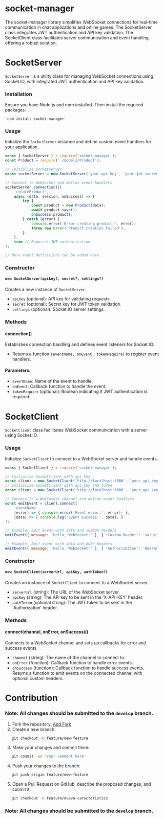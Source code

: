 # socket-manager
The socket-manager library simplifies WebSocket connections for real-time communication in chat applications and online games. The SocketServer class integrates JWT authentication and API key validation. The SocketClient class facilitates server communication and event handling, offering a robust solution.

# SocketServer
`SocketServer` is a utility class for managing WebSocket connections using Socket.IO, with integrated JWT authentication and API key validation.

### Installation
Ensure you have Node.js and npm installed. Then install the required packages:

    `npm install socket-manager`

### Usage
Initialize the `SocketServer` instance and define custom event handlers for your application.

```javascript
const { SocketServer } = require('socket-manager');
const Product = require('./models/Product');

// Initialize SocketServer
const socketServer = new SocketServer('your-api-key', 'your-jwt-secret');

// Connect to WebSocket and define event handlers
socketServer.connection()(
    'createProduct',
    async (data, session, onSuccess) => {
        try {
            const product = new Product(data);
            await product.save();
            onSuccess(product);
        } catch (error) {
            console.error('Error creating product:', error);
            throw new Error('Product creation failed');
        }
    },
    true // Requires JWT authentication
);

// More event definitions can be added here
```
### Constructor
#### `new SocketServer(apikey?, secret?, settings?)`
Creates a new instance of `SocketServer`.

- `apikey` (optional): API key for validating requests.
- `secret` (optional): Secret key for JWT token validation.
- `settings` (optional): Socket.IO server settings.

### Methods
#### connection()
Establishes connection handling and defines event listeners for Socket.IO.

- Returns a function `(eventName, onEvent, tokenRequire)` to register event handlers.
#### Parameters:
- `eventName`: Name of the event to handle.
- `onEvent`: Callback function to handle the event.
- `tokenRequire` (optional): Boolean indicating if JWT authentication is required.

# SocketClient
`SocketClient` class facilitates WebSocket communication with a server using Socket.IO.

### Usage
Initialize `SocketClient` to connect to a WebSocket server and handle events.

```javascript
const { SocketClient } = require('socket-manager');

// Initialize SocketClient with api_key
const client = new SocketClient('http://localhost:3000', 'your_api_key');
// Initialize SocketClient with api_key and token
const client = new SocketClient('http://localhost:3000', 'your_api_key', 'your_auth_token');

// Connect to a WebSocket channel and define event handlers
const emitEvent = client.connect(
    'eventName',
    (error) => { console.error('Event error:', error); },
    (data) => { console.log('Event success:', data); }
);

// Example: Emit event with data and custom headers
emitEvent({ message: 'Hello, WebSocket!' }, { 'Custom-Header': 'value' });

// Example: Emit event with data and Auth headers
emitEvent({ message: 'Hello, WebSocket!' }, { 'Authorization': 'Bearer your_auth_token' });

```
### Constructor
#### `new SocketClient(serverUrl, apiKey, authToken?)`
Creates an instance of `SocketClient` to connect to a WebSocket server.

- `serverUrl` (string): The URL of the WebSocket server.
- `apiKey` (string): The API key to be sent in the 'X-API-KEY' header.
- `authToken` (optional string): The JWT token to be sent in the 'Authorization' header.

### Methods
#### connect(channel, onError, onSuccess)()
Connects to a WebSocket channel and sets up callbacks for error and success events.

- `channel` (string): The name of the channel to connect to.
- `onError` (function): Callback function to handle error events.
- `onSuccess` (function): Callback function to handle success events.
Returns a function to emit events on the connected channel with optional custom headers.

# Contribution

### Note: All changes should be submitted to the `develop` branch.

1. Fork the repository.
[Add Fork](https://github.com/lemur-ink/socket-manager/fork)
2. Create a new branch:
```bash
   git checkout -b feature/new-feature
```
3. Make your changes and commit them:
```bash
   git commit -am 'Your comment here'
```
4. Push your changes to the branch:
```bash
   git push origin feature/new-feature
```
5. Open a Pull Request on GitHub, describe the proposed changes, and submit it.
```bash
   git checkout -b feature/nueva-caracteristica
```

### Note: All changes should be submitted to the `develop` branch.
